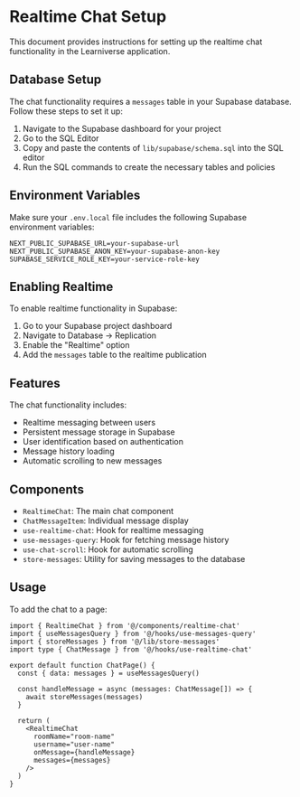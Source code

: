 # Realtime Chat Setup

This document provides instructions for setting up the realtime chat functionality in the Learniverse application.

## Database Setup

The chat functionality requires a `messages` table in your Supabase database. Follow these steps to set it up:

1. Navigate to the Supabase dashboard for your project
2. Go to the SQL Editor
3. Copy and paste the contents of `lib/supabase/schema.sql` into the SQL editor
4. Run the SQL commands to create the necessary tables and policies

## Environment Variables

Make sure your `.env.local` file includes the following Supabase environment variables:

```
NEXT_PUBLIC_SUPABASE_URL=your-supabase-url
NEXT_PUBLIC_SUPABASE_ANON_KEY=your-supabase-anon-key
SUPABASE_SERVICE_ROLE_KEY=your-service-role-key
```

## Enabling Realtime

To enable realtime functionality in Supabase:

1. Go to your Supabase project dashboard
2. Navigate to Database → Replication
3. Enable the "Realtime" option
4. Add the `messages` table to the realtime publication

## Features

The chat functionality includes:

- Realtime messaging between users
- Persistent message storage in Supabase
- User identification based on authentication
- Message history loading
- Automatic scrolling to new messages

## Components

- `RealtimeChat`: The main chat component
- `ChatMessageItem`: Individual message display
- `use-realtime-chat`: Hook for realtime messaging
- `use-messages-query`: Hook for fetching message history
- `use-chat-scroll`: Hook for automatic scrolling
- `store-messages`: Utility for saving messages to the database

## Usage

To add the chat to a page:

```tsx
import { RealtimeChat } from '@/components/realtime-chat'
import { useMessagesQuery } from '@/hooks/use-messages-query'
import { storeMessages } from '@/lib/store-messages'
import type { ChatMessage } from '@/hooks/use-realtime-chat'

export default function ChatPage() {
  const { data: messages } = useMessagesQuery()
  
  const handleMessage = async (messages: ChatMessage[]) => {
    await storeMessages(messages)
  }
 
  return (
    <RealtimeChat 
      roomName="room-name" 
      username="user-name" 
      onMessage={handleMessage}
      messages={messages} 
    />
  )
}
```
